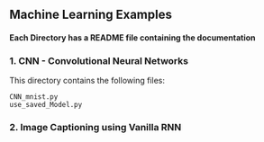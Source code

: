 ## Machine Learning Examples

#### Each Directory has a README file containing the documentation

### 1. CNN - Convolutional Neural Networks
This directory contains the following files:

    CNN_mnist.py
    use_saved_Model.py

### 2. Image Captioning using Vanilla RNN

    
    
